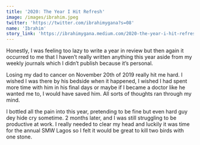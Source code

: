 ```yaml
---
title: '2020: The Year I Hit Refresh'
image: /images/ibrahim.jpeg
twitter: 'https://twitter.com/ibrahimygana?s=08'
name: 'Ibrahim'
story_link: 'https://ibrahimygana.medium.com/2020-the-year-i-hit-refresh-ccf1d46ceed'
---
```


Honestly, I was feeling too lazy to write a year in review but then again it occurred to me that I haven’t really written anything this year aside from my weekly journals which I didn’t publish because it’s personal.

Losing my dad to cancer on November 20th of 2019 really hit me hard. I wished I was there by his bedside when it happened, I wished I had spent more time with him in his final days or maybe if I became a doctor like he wanted me to, I would have saved him. All sorts of thoughts ran through my mind.

I bottled all the pain into this year, pretending to be fine but even hard guy dey hide cry sometime. 2 months later, and I was still struggling to be productive at work. I really needed to clear my head and luckily it was time for the annual SMW Lagos so I felt it would be great to kill two birds with one stone.